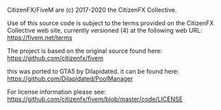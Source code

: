   CitizenFX/FiveM are (c) 2017-2020 the CitizenFX Collective.

Use of this source code is subject to the terms provided on the CitizenFX
Collective web site, currently versioned (4) at the following web URL:
https://fivem.net/terms

The project is based on the original source found here: 
https://github.com/citizenfx/fivem

this was ported to GTA5 by Dilapidated. it can be found here:
https://github.com/Dilapidated/PoolManager

For license information please see: https://github.com/citizenfx/fivem/blob/master/code/LICENSE
